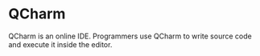# QCharm
QCharm is an online IDE. Programmers use QCharm to write source code and execute it inside the editor.
